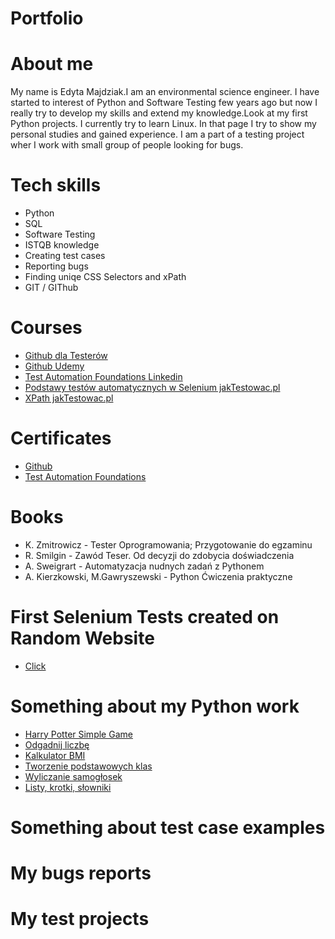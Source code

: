 # Portfolio
# About me
My name is Edyta Majdziak.I am an environmental science engineer. I have started to interest of Python and Software Testing few years ago but now I really try to develop my skills and extend my knowledge.Look at my first Python projects. I currently try to learn Linux. In that page I try to show my personal studies and gained experience. I am a part of a testing project wher I work with small group of people looking for bugs.

# Tech skills
- Python
- SQL
- Software Testing
- ISTQB knowledge
- Creating test cases
- Reporting bugs
- Finding uniqe CSS Selectors and xPath
- GIT / GIThub

# Courses
- [Github dla Testerów](https://jaktestowac.pl/git/)
- [Github Udemy](https://www.udemy.com/course/kurs-git-i-github-od-podstaw/learn/lecture/14058733?start=0#overview)
- [Test Automation Foundations Linkedin](https://www.linkedin.com/learning/test-automation-foundations/build-a-foundation-of-test-automation)
- [Podstawy testów automatycznych w Selenium jakTestowac.pl](https://jaktestowac.pl/automaty/)
- [XPath jakTestowac.pl](https://jaktestowac.pl/xpath/)


# Certificates
- [Github](https://drive.google.com/drive/folders/1q6LEL8q5kMKbRuZC93j4PubECYO3muwq)
- [Test Automation Foundations](https://drive.google.com/drive/folders/1q6LEL8q5kMKbRuZC93j4PubECYO3muwq)


# Books
- K. Zmitrowicz - Tester Oprogramowania; Przygotowanie do egzaminu
- R. Smilgin - Zawód Teser. Od decyzji do zdobycia doświadczenia
- A. Sweigrart - Automatyzacja nudnych zadań z Pythonem
- A. Kierzkowski, M.Gawryszewski - Python Ćwiczenia praktyczne

# First Selenium Tests created on Random Website
- [Click](https://github.com/emamaj/First-Selenium-Tests)

# Something about my Python work
- [Harry Potter Simple Game](https://github.com/emamaj/HarryPotterSlice/blob/master/HarryPotterGame)
- [Odgadnij liczbę](https://github.com/emamaj/Minigrazgadnijliczbe/blob/master/Mini%20gra.py)
- [Kalkulator BMI](https://github.com/emamaj/Podstawy_python/blob/master/Kalkulator%20BMI)
- [Tworzenie podstawowych klas](https://github.com/emamaj/Podstawy_python/blob/master/Klasa)
- [Wyliczanie samogłosek](https://github.com/emamaj/Podstawy_python/blob/master/Samog%C5%82oski)
- [Listy, krotki, słowniki](https://github.com/emamaj/Listy-krotki-slowniki)

 
# Something about test case examples
# My bugs reports
# My test projects
